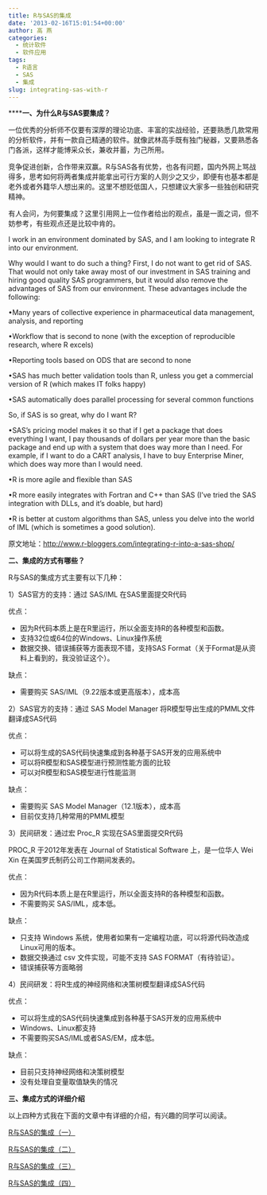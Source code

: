 ```yaml
---
title: R与SAS的集成
date: '2013-02-16T15:01:54+00:00'
author: 高 燕
categories:
  - 统计软件
  - 软件应用
tags:
  - R语言
  - SAS
  - 集成
slug: integrating-sas-with-r
---
```


******一、为什么R与SAS要集成？**

一位优秀的分析师不仅要有深厚的理论功底、丰富的实战经验，还要熟悉几款常用的分析软件，并有一款自己精通的软件。就像武林高手既有独门秘器，又要熟悉各门各派，这样才能博采众长，兼收并蓄，为己所用。

竞争促进创新，合作带来双赢。R与SAS各有优势，也各有问题，国内外网上骂战得多，思考如何将两者集成并能拿出可行方案的人则少之又少，即便有也基本都是老外或者外籍华人想出来的。这里不想贬低国人，只想建议大家多一些独创和研究精神。

有人会问，为何要集成？这里引用网上一位作者给出的观点，虽是一面之词，但不妨参考，有些观点还是比较中肯的。

I work in an environment dominated by SAS, and I am looking to integrate R into our environment.

Why would I want to do such a thing? First, I do not want to get rid of SAS. That would not only take away most of our investment in SAS training and hiring good quality SAS programmers, but it would also remove the advantages of SAS from our environment. These advantages include the following:

•Many years of collective experience in pharmaceutical data management, analysis, and reporting
  
•Workflow that is second to none (with the exception of reproducible research, where R excels)
  
•Reporting tools based on ODS that are second to none
  
•SAS has much better validation tools than R, unless you get a commercial version of R (which makes IT folks happy)
  
•SAS automatically does parallel processing for several common functions

So, if SAS is so great, why do I want R?

•SAS’s pricing model makes it so that if I get a package that does everything I want, I pay thousands of dollars per year more than the basic package and end up with a system that does way more than I need. For example, if I want to do a CART analysis, I have to buy Enterprise Miner, which does way more than I would need.
  
•R is more agile and flexible than SAS
  
•R more easily integrates with Fortran and C++ than SAS (I’ve tried the SAS integration with DLLs, and it’s doable, but hard)
  
•R is better at custom algorithms than SAS, unless you delve into the world of IML (which is sometimes a good solution).

原文地址：<http://www.r-bloggers.com/integrating-r-into-a-sas-shop/> <!--more-->

**二、集成的方式有哪些？**

R与SAS的集成方式主要有以下几种：

1）SAS官方的支持：通过 SAS/IML 在SAS里面提交R代码

优点：

  * 因为R代码本质上是在R里运行，所以全面支持R的各种模型和函数。
  * 支持32位或64位的Windows、Linux操作系统
  * 数据交换、错误捕获等方面表现不错，支持SAS Format（关于Format是从资料上看到的，我没验证这个）。

缺点：

  * 需要购买 SAS/IML（9.22版本或更高版本），成本高

2）SAS官方的支持：通过 SAS Model Manager 将R模型导出生成的PMML文件翻译成SAS代码

优点：

  * 可以将生成的SAS代码快速集成到各种基于SAS开发的应用系统中
  * 可以将R模型和SAS模型进行预测性能方面的比较
  * 可以对R模型和SAS模型进行性能监测

缺点：

  * 需要购买 SAS Model Manager（12.1版本），成本高
  * 目前仅支持几种常用的PMML模型

3）民间研发：通过宏 Proc_R 实现在SAS里面提交R代码

PROC_R 于2012年发表在 Journal of Statistical Software 上，是一位华人 Wei Xin 在美国罗氏制药公司工作期间发表的。

优点：

  * 因为R代码本质上是在R里运行，所以全面支持R的各种模型和函数。
  * 不需要购买 SAS/IML，成本低。

缺点：

  * 只支持 Windows 系统，使用者如果有一定编程功底，可以将源代码改造成Linux可用的版本。
  * 数据交换通过 csv 文件实现，可能不支持 SAS FORMAT（有待验证）。
  * 错误捕获等方面略弱

4）民间研发：将R生成的神经网络和决策树模型翻译成SAS代码

优点：

  * 可以将生成的SAS代码快速集成到各种基于SAS开发的应用系统中
  * Windows、Linux都支持
  * 不需要购买SAS/IML或者SAS/EM，成本低。

缺点：

  * 目前只支持神经网络和决策树模型
  * 没有处理自变量取值缺失的情况

**三、集成方式的详细介绍**

以上四种方式我在下面的文章中有详细的介绍，有兴趣的同学可以阅读。

<a href="http://blog.sina.com.cn/s/blog_8db50cf70101dmo4.html" target="_blank">R与SAS的集成（一）</a>

<a href="http://blog.sina.com.cn/s/blog_8db50cf70101dmoa.html" target="_blank">R与SAS的集成（二）</a>

<a href="http://blog.sina.com.cn/s/blog_8db50cf70101dn4z.html" target="_blank">R与SAS的集成（三）</a>

<a href="http://blog.sina.com.cn/s/blog_8db50cf70101dlp6.html" target="_blank">R与SAS的集成（四）</a>
